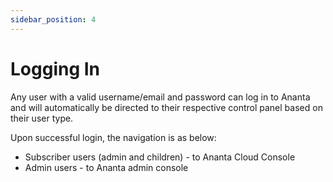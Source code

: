 ```yaml
---
sidebar_position: 4
---
```

# Logging In

Any user with a valid username/email and password can log in to Ananta and will automatically be directed to their respective control panel based on their user type.

Upon successful login, the navigation is as below:

- Subscriber users (admin and children) - to Ananta Cloud Console
- Admin users - to Ananta admin console






